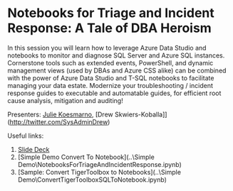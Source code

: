 # Notebooks for Triage and Incident Response: A Tale of DBA Heroism​

In this session you will learn how to leverage Azure Data Studio and notebooks to monitor and diagnose SQL Server and Azure SQL instances. Cornerstone tools such as extended events, PowerShell, and dynamic management views (used by DBAs and Azure CSS alike) can be combined with the power of Azure Data Studio and T-SQL notebooks to facilitate managing your data estate. Modernize your troubleshooting / incident response guides to executable and automatable guides, for efficient root cause analysis, mitigation and auditing!


Presenters: [Julie Koesmarno](http://twitter.com/MsSQLGirl), [Drew Skwiers-Koballa]](http://twitter.com/SysAdminDrew)

Useful links:
1. [Slide Deck](.\NotebooksForTriageAndIncidentResponse.pptx)
2. [Simple Demo Convert To Notebook](..\Simple Demo\NotebooksForTriageAndIncidentResponse.ipynb)
3. [Sample: Convert TigerToolbox to Notebooks](..\Simple Demo\ConvertTigerToolboxSQLToNotebook.ipynb)
